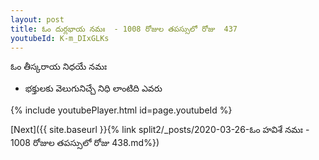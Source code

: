 ```yaml
---
layout: post
title: ఓం దుర్లభాయ నమః  - 1008 రోజుల తపస్సులో రోజు  437
youtubeId: K-m_DIxGLKs
---
```

 
 
 ఓం తీస్కరాయ నిధయే నమః  
 
 -  భక్తులకు వెలుగునిచ్చే నిధి లాంటిది ఎవరు 
 
  
 
  
 
 
 
 
 
 


{% include youtubePlayer.html id=page.youtubeId %}
 
[Next]({{ site.baseurl }}{% link  split2/_posts/2020-03-26-ఓం హవిశే నమః  - 1008 రోజుల తపస్సులో రోజు  438.md%})
 

